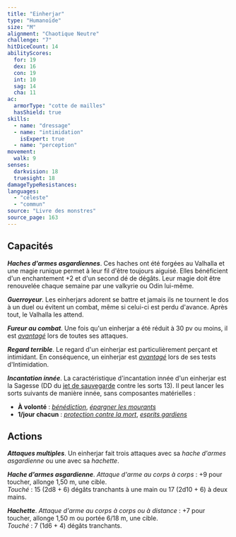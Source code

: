 ```yaml
---
title: "Einherjar"
type: "Humanoïde"
size: "M"
alignment: "Chaotique Neutre"
challenge: "7"
hitDiceCount: 14
abilityScores:
  for: 19
  dex: 16
  con: 19
  int: 10
  sag: 14
  cha: 11
ac:
  armorType: "cotte de mailles"
  hasShield: true
skills:
  - name: "dressage"
  - name: "intimidation"
    isExpert: true
  - name: "perception"
movement:
  walk: 9
senses:
  darkvision: 18
  truesight: 18
damageTypeResistances:
languages:
  - "céleste"
  - "commun"
source: "Livre des monstres"
source_page: 163
---
```

## Capacités
_**Haches d'armes asgardiennes**_. Ces haches ont été forgées au Valhalla et une magie runique permet à leur fil d'être toujours aiguisé. Elles bénéficient d'un enchantement +2 et d'un second dé de dégâts. Leur magie doit être renouvelée chaque semaine par une valkyrie ou Odin lui-même.

_**Guerroyeur**_. Les einherjars adorent se battre et jamais ils ne tournent le dos à un duel ou évitent un combat, même si celui-ci est perdu d'avance. Après tout, le Valhalla les attend.

_**Fureur au combat**_. Une fois qu'un einherjar a été réduit à 30 pv ou moins, il est [_avantagé_](/utiliser-les-caracteristiques/#avantage-et-desavantage) lors de toutes ses attaques.

_**Regard terrible**_. Le regard d'un einherjar est particulièrement perçant et intimidant. En conséquence, un einherjar est [_avantagé_](/utiliser-les-caracteristiques/#avantage-et-desavantage) lors de ses tests d'Intimidation.

_**Incantation innée**_. La caractéristique d'incantation innée d'un einherjar est la Sagesse (DD du [jet de sauvegarde](/utiliser-les-caracteristiques/#jets-de-sauvegarde) contre les sorts 13). Il peut lancer les sorts suivants de manière innée, sans composantes matérielles :
* **À volonté** : [_bénédiction_](/grimoire/benediction/), [_épargner les mourants_](/grimoire/epargner-les-mourants/)
* **1/jour chacun** : [_protection contre la mort_](/grimoire/protection-contre-la-mort/), [_esprits gardiens_](/grimoire/esprits-gardiens/)

## Actions
_**Attaques multiples**_. Un einherjar fait trois attaques avec sa _hache d'armes asgardienne_ ou une avec sa _hachette_.

_**Hache d'armes asgardienne**_. _Attaque d'arme au corps à corps_ : +9 pour toucher, allonge 1,50 m, une cible.  
_Touché_ : 15 (2d8 + 6) dégâts tranchants à une main ou 17 (2d10 + 6) à deux mains.

_**Hachette**_. _Attaque d'arme au corps à corps ou à distance_ : +7 pour toucher, allonge 1,50 m ou portée 6/18 m, une cible.  
_Touché_ : 7 (1d6 + 4) dégâts tranchants.
